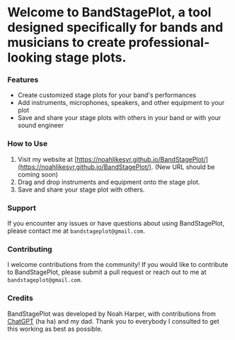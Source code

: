 # Welcome to BandStagePlot, a tool designed specifically for bands and musicians to create professional-looking stage plots.

### Features

* Create customized stage plots for your band's performances
* Add instruments, microphones, speakers, and other equipment to your plot
* Save and share your stage plots with others in your band or with your sound engineer
### How to Use

1. Visit my website at [https://noahlikesvr.github.io/BandStagePlot/](https://noahlikesvr.github.io/BandStagePlot/). (New URL should be coming soon)
2. Drag and drop instruments and equipment onto the stage plot.
3. Save and share your stage plot with others.
### Support

If you encounter any issues or have questions about using BandStagePlot, please contact me at `bandstageplot@gmail.com`.
### Contributing

I welcome contributions from the community! If you would like to contribute to BandStagePlot, please submit a pull request or reach out to me at `bandstageplot@gmail.com`.
### Credits

BandStagePlot was developed by Noah Harper, with contributions from [ChatGPT](https://chat.openai.com/chat) (ha ha) and my dad. Thank you to everybody I consulted to get this working as best as possible.
